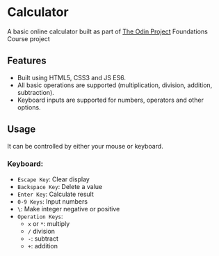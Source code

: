 # Calculator
A basic online calculator built as part of [The Odin Project](https://www.theodinproject.com/lessons/foundations-calculator) Foundations Course project

## Features
- Built using HTML5, CSS3 and JS ES6.
- All basic operations are supported (multiplication, division, addition, subtraction).
- Keyboard inputs are supported for numbers, operators and other options.

## Usage
It can be controlled by either your mouse or keyboard. 

### Keyboard:
  - `Escape Key`: Clear display
  - `Backspace Key`: Delete a value
  - `Enter Key`: Calculate result
  - `0-9 Keys`: Input numbers
  - `\`: Make integer negative or positive
  - `Operation Keys`:
    - `x` or `*`: multiply
    - `/` division
    - `-`: subtract
    - `+`: addition

